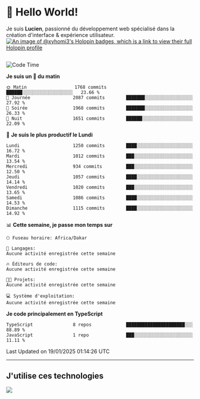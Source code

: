 # 👋 Hello World!

Je suis **Lucien**, passionné du développement web spécialisé dans la création d'interface & expérience utilisateur.
[![An image of @xyhomi3's Holopin badges, which is a link to view their full Holopin profile](https://holopin.me/xyhomi3)](https://holopin.io/@xyhomi3)

##

<!--START_SECTION:waka-->
![Code Time](http://img.shields.io/badge/Code%20Time-2%2C834%20hrs%2050%20mins-blue)

**Je suis un 🐤 du matin** 

```text
🌞 Matin                  1768 commits        ██████░░░░░░░░░░░░░░░░░░░   23.66 % 
🌆 Journée                2087 commits        ███████░░░░░░░░░░░░░░░░░░   27.92 % 
🌃 Soirée                 1968 commits        ███████░░░░░░░░░░░░░░░░░░   26.33 % 
🌙 Nuit                   1651 commits        ██████░░░░░░░░░░░░░░░░░░░   22.09 % 
```
📅 **Je suis le plus productif le Lundi** 

```text
Lundi                    1250 commits        ████░░░░░░░░░░░░░░░░░░░░░   16.72 % 
Mardi                    1012 commits        ███░░░░░░░░░░░░░░░░░░░░░░   13.54 % 
Mercredi                 934 commits         ███░░░░░░░░░░░░░░░░░░░░░░   12.50 % 
Jeudi                    1057 commits        ████░░░░░░░░░░░░░░░░░░░░░   14.14 % 
Vendredi                 1020 commits        ███░░░░░░░░░░░░░░░░░░░░░░   13.65 % 
Samedi                   1086 commits        ████░░░░░░░░░░░░░░░░░░░░░   14.53 % 
Dimanche                 1115 commits        ████░░░░░░░░░░░░░░░░░░░░░   14.92 % 
```


📊 **Cette semaine, je passe mon temps sur** 

```text
🕑︎ Fuseau horaire: Africa/Dakar

💬 Langages: 
Aucune activité enregistrée cette semaine

🔥 Éditeurs de code: 
Aucune activité enregistrée cette semaine

🐱‍💻 Projets: 
Aucune activité enregistrée cette semaine

💻 Système d'exploitation: 
Aucune activité enregistrée cette semaine
```

**Je code principalement en TypeScript** 

```text
TypeScript               8 repos             ██████████████████████░░░   88.89 % 
JavaScript               1 repo              ███░░░░░░░░░░░░░░░░░░░░░░   11.11 % 
```




 Last Updated on 19/01/2025 01:14:26 UTC
<!--END_SECTION:waka-->
---

## J'utilise ces technologies

<p align="left">
  <a href="https://skillicons.dev">
    <img src="https://skillicons.dev/icons?i=ts,js,md,scss,tailwind,react,docker,express,astro,vite,nextjs,vercel,figma,ableton" />
  </a>
</p>

